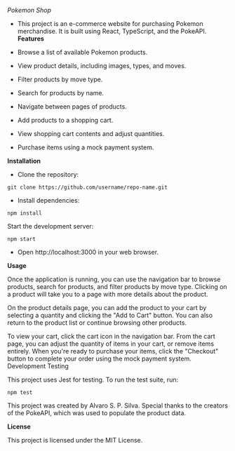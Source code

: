 *Pokemon Shop*

- This project is an e-commerce website for purchasing Pokemon merchandise. It is built using React, TypeScript, and the PokeAPI.
**Features**

- Browse a list of available Pokemon products.
- View product details, including images, types, and moves.
- Filter products by move type.
- Search for products by name.
- Navigate between pages of products.
- Add products to a shopping cart.
- View shopping cart contents and adjust quantities.
- Purchase items using a mock payment system.

**Installation**

- Clone the repository:

`git clone https://github.com/username/repo-name.git`

- Install dependencies:

`npm install`

Start the development server:

`npm start`

- Open http://localhost:3000 in your web browser.

**Usage**

Once the application is running, you can use the navigation bar to browse products, search for products, and filter products by move type. Clicking on a product will take you to a page with more details about the product.

On the product details page, you can add the product to your cart by selecting a quantity and clicking the "Add to Cart" button. You can also return to the product list or continue browsing other products.

To view your cart, click the cart icon in the navigation bar. From the cart page, you can adjust the quantity of items in your cart, or remove items entirely. When you're ready to purchase your items, click the "Checkout" button to complete your order using the mock payment system.
Development
Testing

This project uses Jest for testing. To run the test suite, run:

`npm test`

This project was created by Alvaro S. P. Silva. Special thanks to the creators of the PokeAPI, which was used to populate the product data.

**License**

This project is licensed under the MIT License.